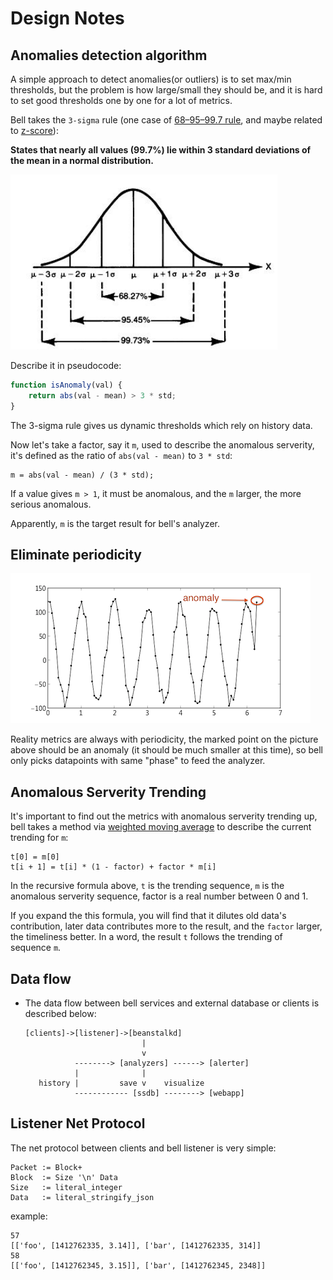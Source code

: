 Design Notes
============

Anomalies detection algorithm
------------------------------

A simple approach to detect anomalies(or outliers) is to set max/min
thresholds, but the problem is how large/small they should be, and it
is hard to set good thresholds one by one for a lot of metrics.

Bell takes the `3-sigma` rule (one case of [68–95–99.7 rule](http://en.wikipedia.org/wiki/68%E2%80%9395%E2%80%9399.7_rule),
and maybe related to [z-score](http://en.wikipedia.org/wiki/Standard_score)):

**States that nearly all values (99.7%) lie within 3 standard deviations
of the mean in a normal distribution.**

![](img/68-95-99.7-rule.png)

Describe it in pseudocode:

```js
function isAnomaly(val) {
    return abs(val - mean) > 3 * std;
}
```

The 3-sigma rule gives us dynamic thresholds which rely on history data.

Now let's take a factor, say it `m`, used to describe the anomalous serverity, it's
defined as the ratio of `abs(val - mean)` to `3 * std`:

```
m = abs(val - mean) / (3 * std);
```

If a value gives `m > 1`, it must be anomalous, and the `m` larger, the more
serious anomalous.

Apparently, `m` is the target result for bell's analyzer.

Eliminate periodicity
---------------------

![](img/periodicity.png)

Reality metrics are always with periodicity, the marked point on the picture above
should be an anomaly (it should be much smaller at this time),
so bell only picks datapoints with same "phase" to feed the
analyzer.

Anomalous Serverity Trending
----------------------------

It's important to find out the metrics with anomalous serverity trending up, bell takes
a method via [weighted moving average](http://en.wikipedia.org/wiki/Moving_average) to describe
the current trending for `m`:

```
t[0] = m[0]
t[i + 1] = t[i] * (1 - factor) + factor * m[i]
```

In the recursive formula above, `t` is the trending sequence, `m` is the anomalous
serverity sequence, factor is a real number between 0 and 1.

If you expand the this formula, you will find that it dilutes old data's contribution,
later data contributes more to the result, and the `factor` larger, the timeliness better.
In a word, the result `t` follows the trending of sequence `m`.

Data flow
---------

* The data flow between bell services and external database or clients
  is described below:

   ```
   [clients]->[listener]->[beanstalkd]
                             |
                             v
              --------> [analyzers] ------> [alerter]
              |              |
      history |         save v    visualize
              ------------ [ssdb] --------> [webapp]
   ```

Listener Net Protocol
---------------------

The net protocol between clients and bell listener is very simple:

```
Packet := Block+
Block  := Size '\n' Data
Size   := literal_integer
Data   := literal_stringify_json
```

example:

```
57
[['foo', [1412762335, 3.14]], ['bar', [1412762335, 314]]
58
[['foo', [1412762345, 3.15]], ['bar', [1412762345, 2348]]
```
